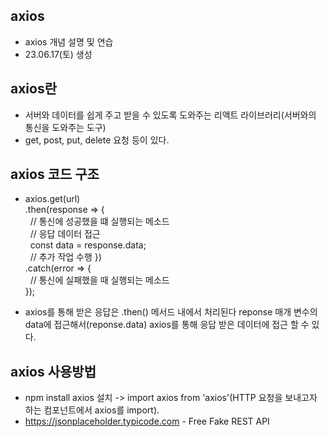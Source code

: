 ## axios
- axios 개념 설명 및 연습
- 23.06.17(토) 생성

## axios란
- 서버와 데이터를 쉽게 주고 받을 수 있도록 도와주는 리액트 라이브러리(서버와의 통신을 도와주는 도구)
- get, post, put, delete 요청 등이 있다.

## axios 코드 구조
- axios.get(url) <br>
  .then(response => { <br>
  &nbsp; // 통신에 성공했을 떄 실행되는 메소드 <br>
  &nbsp; // 응답 데이터 접근 <br>
  &nbsp; const data = response.data; <br>
  &nbsp; // 추가 작업 수행
  }) <br>
  .catch(error => { <br>
  &nbsp; // 통신에 실패했을 때 실행되는 메소드 <br>
  }); <br>

- axios를 통해 받은 응답은 .then() 메서드 내에서 처리된다
  reponse 매개 변수의 data에 접근해서(reponse.data) axios를 통해 응답 받은 데이터에 접근 할 수 있다.

## axios 사용방법
- npm install axios 설치 -> import axios from 'axios'(HTTP 요청을 보내고자 하는 컴포넌트에서 axios를 import).
- https://jsonplaceholder.typicode.com - Free Fake REST API